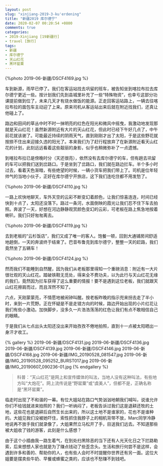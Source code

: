 ```yaml
---
layout: post
slug: "xinjiang-2019-3-ku'erdening"
title: "新疆2019 库尔德宁"
date: 2020-02-07 00:20:54 +0800
comments: true
categories:
- 2019-Xinjiang [19新疆行]
- travel [旅行]
tags:
- 新疆
- 库尔德宁
- 天山红花
- 黑环罂粟
---
```


{%photo 2019-06-新疆/DSCF4169.jpg %}

车到新源，雨早已停了。我们在客运站找去巩留的班车，被告知坐到喀拉布拉去库尔德宁更近一些。按计划我们先到县城里补充了一些“特殊物资”，也幸亏这部分功课提前做到位了，未来几天才有烧水做饭的能源。正走回客运站路上，一辆去往喀拉布拉的面包车主动迎了上来。原来司机从客运站出来后就在附近找我们，还真让他碰上了。

路边和田间的草丛中时不时一抹明亮的红色在阳光和微风中摇曳，我激动地发现那就是天山红花！虽然新源附近有大片的天山红花，但此时已经下午好几点了，中午前花就该谢了。可能最近持续的阴雨天气，直到刚刚才出了太阳，于是这些野花就按捺不住出来迎接久违的阳光了。本来我们为了赶行程放弃了在新源附近看天山红花的计划，此刻远远看着这些靓丽的身影，似乎也稍微弥补了一点遗憾。

<!-- more -->

到喀拉布拉已是傍晚时分（天还很亮），依然没有去库尔德宁的车，但有趟去巩留的车可以把我们送到岔路口。于是坐到了岔路口，我们就在路边拦车。半个多小时过去，看着天色渐暗，有些绝望的时候，一辆小货车把我们带上了。司机是位年轻帅气的当地小伙子，正好在库尔德宁开旅店，这下我们连吃住都不用发愁了。

{%photo 2019-06-新疆/DSCF4110.jpg %}

一路上欢快地聊天，车外天空的云彩不断变幻着颜色，让我们惊喜连连，时间已经快到十点了，太阳还没落下。路过一条河，水面倒映的霞光让我们忍不住下车去拍照。奔波了一天，好想在河边静静观赏颜色变幻的云彩，可老板在路上焦急地按着喇叭，我们只好匆匆离去。

{%photo 2019-06-新疆/DSCF4119.jpg %}

去到老板的“云杉饭店”，我们又成了唯一的客人。饱餐一顿，回到大通铺房间舒适地趟倒，一天的奔波终于结束了。巴音布鲁克到库尔德宁，整整一天的赶路，我们竟然坐了五辆车！

{%photo 2019-06-新疆/DSCF4124.jpg %}

然而我们不能睡到自然醒，因为我们从老板那里得知一个重磅消息：附近有一大片很壮观的天山红花。踏破铁鞋无觅处，得来全不费功夫，以为此行与天山红花无缘的我们，竟然因为拦车获得了这么重要的情报！要不是遇到这位老板，我们就跟天山红花擦肩而过，而且浑然不知了。

六点，天刚蒙蒙亮，不情愿地被闹钟叫醒。按老板昨晚的指示兜来拐去走了半小时，来到一片荒野。正在怀疑是不是走错方向的时候，路边开始出现的小片红花让我们有些小激动。加快脚步，没多久一片浩浩荡荡的红色让我们有点不敢相信自己的眼睛。

于是我们从七点出头太阳还没出来开始孜孜不倦地拍照，直到十一点被太阳晒出一身汗才收工。

{% gallery %}
2019-06-新疆/DSCF4131.jpg
2019-06-新疆/DSCF4136.jpg
2019-06-新疆/DSCF4139.jpg
2019-06-新疆/DSCF4146.jpg
2019-06-新疆/DSCF4168.jpg
2019-06-新疆/IMG_20190528_081547.jpg
2019-06-新疆/IMG_20190528_095252_BURST017.jpg
2019-06-新疆/IMG_20190607_090236-01.jpg
{% endgallery %}

> 科普：“天山红花”是网上和宣传媒体的叫法，当地人没有这种叫法，有些地方叫“大炮花”。网上流传说是“野罂粟”或“虞美人”，但都不是，正确名称是“黑环罂粟”。

临走时出现了不和谐的一幕。有位大姐站在路口气势汹汹地朝我们喊叫，说谁允许你们不给钱就进来拍照的？我们一听纳闷了，老板告诉过我们这是退耕还牧的土地，这些花也是退耕后自然生长出来的，所以这土地不是谁家的，花也不是谁种的。大姐见我们没被她吓住，索性抓住我脖子上的相机背带不放，Marc同学冷静地说再不放手我们就录像了，大姐果然立马松开了手，目送我们远去。不知道那些被大姐收了钱的游客，此刻是什么感想？

由于这个小插曲我一路生着气，在到处扫黑除恶的当下还有人光天化日之下拦路勒索，后来想想人家也就是为了赚点钱动了些歪念头。生活和旅行何尝不是这样，会遇到许多和善的、帮助你的人，也有些人会时不时提醒你世界还有另一面。这位大姐要是摆卖些牛奶、早餐或蜂蜜之类的，应该也不愁赚不到钱吧。
